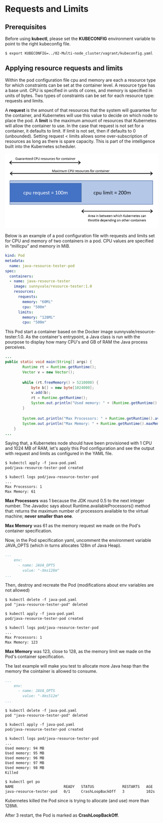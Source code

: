 # Requests and Limits

## Prerequisites

Before using **kubectl**, please set the **KUBECONFIG** environment variable to point to the right kubeconfig file.

```console
$ export KUBECONFIG=../02-Multi-node_cluster/vagrant/kubeconfig.yaml
```

## Applying resource requests and limits

Within the pod configuration file cpu and memory are each a resource type for which constraints can be set at the container level. A resource type has a base unit. CPU is specified in units of cores, and memory is specified in units of bytes. Two types of constraints can be set for each resource type: requests and limits.

A **request** is the amount of that resources that the system will guarantee for the container, and Kubernetes will use this value to decide on which node to place the pod. A **limit** is the maximum amount of resources that Kubernetes will allow the container to use. In the case that request is not set for a container, it defaults to limit. If limit is not set, then if defaults to 0 (unbounded). Setting request < limits allows some over-subscription of resources as long as there is spare capacity. This is part of the intelligence built into the Kubernetes scheduler.

![Requests and Limits](img/container-resource-1.png)

Below is an example of a pod configuration file with requests and limits set for CPU and memory of two containers in a pod. CPU values are specified in “millicpu” and memory in MiB.

```yaml
kind: Pod
metadata:
  name: java-resource-tester-pod
spec:
  containers:
  - name: java-resource-tester
    image: sunnyvale/resource-tester:1.0
    resources:
      requests:
        memory: "60Mi"
        cpu: "500m"
      limits:
        memory: "128Mi"
        cpu: "500m"
```

This Pod start a container based on the Docker image sunnyvale/resource-tester:1.0. As the container's entrypoint, a Java class is run with the pourpose to display how many CPU's and GB of RAM the Java process perceives.

```java
...
public static void main(String[] args) {
        Runtime rt = Runtime.getRuntime();
        Vector v = new Vector();

        while (rt.freeMemory() > 5210000) {
            byte b[] = new byte[1024000];
            v.add(b);
            rt = Runtime.getRuntime();
            System.out.println("Used memory: " + (Runtime.getRuntime().totalMemory() - Runtime.getRuntime().freeMemory()) / 1024 / 1024 + " MB");
        }

        System.out.println("Max Processors: " + Runtime.getRuntime().availableProcessors());
        System.out.println("Max Memory: " + Runtime.getRuntime().maxMemory() / 1024 / 1024);
    }
...
```
Saying that, a Kubernetes node should have been provisioned with 1 CPU and 1024 MB of RAM, let's apply this Pod configuration and see the output with request and limits as configured in the YAML file.

```console
$ kubectcl apply -f java-pod.yaml
pod/java-resource-tester-pod created
```

```console
$ kubectl logs pod/java-resource-tester-pod 
...
Max Processors: 1
Max Memory: 61
```

**Max Processors** was 1 because the JDK round 0.5 to the next integer number. The Javadoc says about Runtime.availableProcessors() method that: returns the maximum number of processors available to the virtual machine; **never smaller than one**.

**Max Memory** was 61 as the memory request we made on the Pod's container specification.

Now, in the Pod specification yaml, uncomment the environment variable JAVA_OPTS (which in turns allocates 128m of Java Heap). 

```yaml
...
    env:
      - name: JAVA_OPTS
        value: "-Xms128m"
...
```

Then, destroy and recreate the Pod (modifications about env variables are not allowed)

```console
$ kubectl delete -f java-pod.yaml
pod "java-resource-tester-pod" deleted
```


```console
$ kubectl apply -f java-pod.yaml
pod/java-resource-tester-pod created
```


```console
$ kubectl logs pod/java-resource-tester-pod  
...
Max Processors: 1
Max Memory: 123
```

**Max Memory** was 123, close to 128, as the memory limit we made on the Pod's container specification.

The last example will make you test to allocate more Java heap than the memory the cointainer is allowed to consume.

```yaml
...
    env:
      - name: JAVA_OPTS
        value: "-Xms512m"
...
```

```console
$ kubectl delete -f java-pod.yaml
pod "java-resource-tester-pod" deleted
```


```console
$ kubectl apply -f java-pod.yaml
pod/java-resource-tester-pod created
```


```console
$ kubectl logs pod/java-resource-tester-pod   
...
Used memory: 94 MB
Used memory: 95 MB
Used memory: 96 MB
Used memory: 97 MB
Used memory: 98 MB
Killed
```

```console
$ kubectl get po                                                           
NAME                       READY   STATUS             RESTARTS   AGE
java-resource-tester-pod   0/1     CrashLoopBackOff   3          102s
```

Kubernetes killed the Pod since is trying to allocate (and use) more than 128Mi.

After 3 restart, the Pod is marked as **CrashLoopBackOff**.